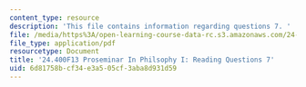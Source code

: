 ```yaml
---
content_type: resource
description: 'This file contains information regarding questions 7. '
file: /media/https%3A/open-learning-course-data-rc.s3.amazonaws.com/24-400-proseminar-in-philosophy-i-fall-2013/6d81758bcf34e3a505cf3aba8d931d59_MIT24_400F13_Questions7.pdf
file_type: application/pdf
resourcetype: Document
title: '24.400F13 Proseminar In Philsophy I: Reading Questions 7'
uid: 6d81758b-cf34-e3a5-05cf-3aba8d931d59
---
```


